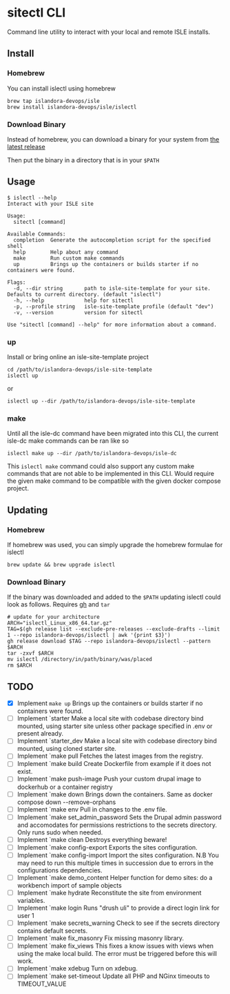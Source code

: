 # sitectl CLI

Command line utility to interact with your local and remote ISLE installs.

## Install

### Homebrew

You can install islectl using homebrew

```
brew tap islandora-devops/isle
brew install islandora-devops/isle/islectl
```

### Download Binary

Instead of homebrew, you can download a binary for your system from [the latest release](https://github.com/islandora-devops/islectl/releases/latest)

Then put the binary in a directory that is in your `$PATH`

## Usage

```
$ islectl --help
Interact with your ISLE site

Usage:
  sitectl [command]

Available Commands:
  completion  Generate the autocompletion script for the specified shell
  help        Help about any command
  make        Run custom make commands
  up          Brings up the containers or builds starter if no containers were found.

Flags:
  -d, --dir string       path to isle-site-template for your site. Defaults to current directory. (default "islectl")
  -h, --help             help for sitectl
  -p, --profile string   isle-site-template profile (default "dev")
  -v, --version          version for sitectl

Use "sitectl [command] --help" for more information about a command.
```
### up

Install or bring online an isle-site-template project

```
cd /path/to/islandora-devops/isle-site-template
islectl up
```

or

```
islectl up --dir /path/to/islandora-devops/isle-site-template
```

### make

Until all the isle-dc command have been migrated into this CLI, the current isle-dc make commands can be ran like so

```
islectl make up --dir /path/to/islandora-devops/isle-dc 
```

This `islectl make` command could also support any custom make commands that are not able to be implemented in this CLI. Would require the given make command to be compatible with the given docker compose project.

## Updating

### Homebrew

If homebrew was used, you can simply upgrade the homebrew formulae for islectl

```
brew update && brew upgrade islectl
```

### Download Binary

If the binary was downloaded and added to the `$PATH` updating islectl could look as follows. Requires [gh](https://cli.github.com/manual/installation) and `tar`

```
# update for your architecture
ARCH="islectl_Linux_x86_64.tar.gz"
TAG=$(gh release list --exclude-pre-releases --exclude-drafts --limit 1 --repo islandora-devops/islectl | awk '{print $3}')
gh release download $TAG --repo islandora-devops/islectl --pattern $ARCH
tar -zxvf $ARCH
mv islectl /directory/in/path/binary/was/placed
rm $ARCH
```

## TODO

- [x] Implement `make up` Brings up the containers or builds starter if no containers were found.
- [ ] Implement `starter Make a local site with codebase directory bind mounted, using starter site unless other package specified in .env or present already.
- [ ] Implement `starter_dev Make a local site with codebase directory bind mounted, using cloned starter site.
- [ ] Implement `make pull Fetches the latest images from the registry.
- [ ] Implement `make build Create Dockerfile from example if it does not exist.
- [ ] Implement `make push-image Push your custom drupal image to dockerhub or a container registry
- [ ] Implement `make down Brings down the containers. Same as docker compose down --remove-orphans
- [ ] Implement `make env Pull in changes to the .env file.
- [ ] Implement `make set_admin_password Sets the Drupal admin password and accomodates for permissions restrictions to the secrets directory. Only runs sudo when needed.
- [ ] Implement `make clean Destroys everything beware!
- [ ] Implement `make config-export Exports the sites configuration.
- [ ] Implement `make config-import Import the sites configuration. N.B You may need to run this multiple times in succession due to errors in the configurations dependencies.
- [ ] Implement `make demo_content Helper function for demo sites: do a workbench import of sample objects
- [ ] Implement `make hydrate Reconstitute the site from environment variables.
- [ ] Implement `make login Runs "drush uli" to provide a direct login link for user 1
- [ ] Implement `make secrets_warning Check to see if the secrets directory contains default secrets.
- [ ] Implement `make fix_masonry Fix missing masonry library.
- [ ] Implement `make fix_views This fixes a know issues with views when using the make local build. The error must be triggered before this will work.
- [ ] Implement `make xdebug Turn on xdebug.
- [ ] Implement `make set-timeout Update all PHP and NGinx timeouts to TIMEOUT_VALUE
